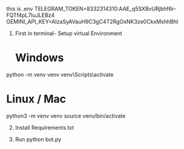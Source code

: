 this is .env
TELEGRAM_TOKEN=8332314310:AAE_q5SXBvURjbhf6r-FQTf4pL7IuJLEBz4
GEMINI_API_KEY=AIzaSyAVauH9C3gC4T2RgOxNK3ze0CkxMshhBhI

1. First in terminal- Setup virtual Environment
   # Windows
python -m venv venv
venv\Scripts\activate

# Linux / Mac
python3 -m venv venv
source venv/bin/activate

2. Install Requirements.txt

3. Run python bot.py
